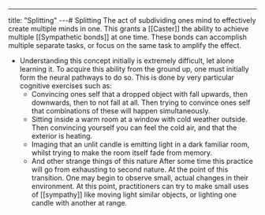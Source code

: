 ---
title: "Splitting"
---# Splitting
The act of subdividing ones mind to effectively create multiple minds in one. This grants a [[Caster]] the ability to achieve multiple [[Sympathetic bonds]] at one time. These bonds can accomplish multiple separate tasks, or focus on the same task to amplify the effect.

- Understanding this concept initially is extremely difficult, let alone learning it. To acquire this ability from the ground up, one must initially form the neural pathways to do so. This is done by very particular cognitive exercises such as:
	- Convincing ones self that a dropped object with fall upwards, then downwards, then to not fall at all. Then trying to convince ones self that combinations of these will happen simultaneously.
	- Sitting inside a warm room at a window with cold weather outside. Then convincing yourself you can feel the cold air, and that the exterior is heating.
	- Imaging that an unlit candle is emitting light in a dark familiar room, whilst trying to make the room itself fade from memory.
	- And other strange things of this nature
After some time this practice will go from exhausting to second nature. At the point of this transition. One may begin to observe small, actual changes in their environment. At this point, practitioners can try to make small uses of [[sympathy]] like moving light similar objects, or lighting one candle with another at range.